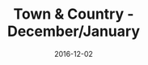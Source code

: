 ---
title: Town & Country - December/January
date: 2016-12-02
summary: |
  The December Town & Country issue with the stunning Nicole Kidman on the cover. Assael South Sea Cultured Baroque Pearl Necklace featured, 47 Pearls, Opera Length, 14.6 to 20.7mm. ​​
featured_image: 2016-12-02.jpg
---
